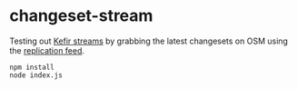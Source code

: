 # changeset-stream

Testing out [Kefir streams](https://rpominov.github.io/kefir/) by grabbing the latest changesets on OSM using the [replication feed](http://planet.osm.org/).

```
npm install
node index.js
```